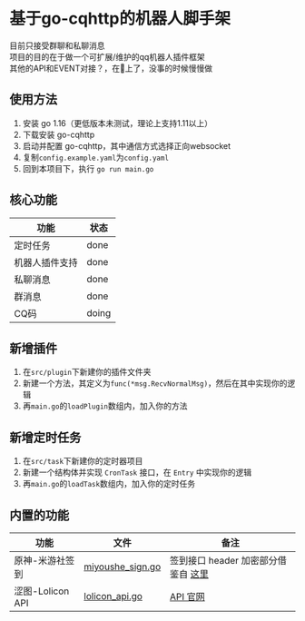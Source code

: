 # 基于go-cqhttp的机器人脚手架  

目前只接受群聊和私聊消息  
项目的目的在于做一个可扩展/维护的qq机器人插件框架  
其他的API和EVENT对接？，在🦌上了，没事的时候慢慢做

## 使用方法  

1. 安装 go 1.16（更低版本未测试，理论上支持1.11以上）
2. 下载安装 go-cqhttp  
3. 启动并配置 go-cqhttp，其中通信方式选择正向websocket
4. 复制`config.example.yaml`为`config.yaml`
5. 回到本项目下，执行 `go run main.go`

## 核心功能
| 功能 | 状态 |
| --- | --- |
| 定时任务 | done |
| 机器人插件支持 | done |
| 私聊消息 | done |
| 群消息 | done |
| CQ码 | doing |





## 新增插件  

1. 在`src/plugin`下新建你的插件文件夹  
2. 新建一个方法，其定义为`func(*msg.RecvNormalMsg)`，然后在其中实现你的逻辑
3. 再`main.go`的`loadPlugin`数组内，加入你的方法  


## 新增定时任务

1. 在`src/task`下新建你的定时器项目  
2. 新建一个结构体并实现 `CronTask` 接口，在 `Entry` 中实现你的逻辑
3. 再`main.go`的`loadTask`数组内，加入你的定时任务  

## 内置的功能 

| 功能 | 文件 | 备注 |
| --- | --- | --- |
| 原神-米游社签到 | [miyoushe_sign.go](./src/common/mihoyo/miyoushe_sign.go) | 签到接口 header 加密部分借鉴自 [这里](https://github.com/sirodeneko/genshin-sign/blob/master/genshin.py) |
| 涩图-Lolicon API | [lolicon_api.go](./src/common/setu_api/lolicon_api.go) | [API 官网](https://api.lolicon.app/#/setu) |
